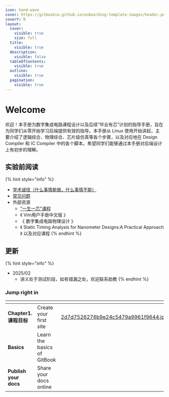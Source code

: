 ```yaml
---
icon: hand-wave
cover: https://gitbookio.github.io/onboarding-template-images/header.png
coverY: 0
layout:
  cover:
    visible: true
    size: full
  title:
    visible: true
  description:
    visible: false
  tableOfContents:
    visible: true
  outline:
    visible: true
  pagination:
    visible: true
---
```


# Welcome

欢迎！本手册为数字集成电路课程设计以及后续“毕业有芯”计划的指导手册，旨在为同学们从零开始学习后端提供有效的指导。本手册从 Linux 使用开始讲起，主要介绍了逻辑综合、物理综合、芯片级仿真等各个步骤，以及对应地在 Design Compiler 和 IC Compiler 中的各个脚本。希望同学们能够通过本手册对后端设计上有初步的理解。



## **实验前阅读**

{% hint style="info" %}
* [学术诚信（什么事情能做，什么事情不能）](http://integrity.mit.edu/)
* [常见问题](faq/page-2.md)
* 外部资源
  * ["一生一芯"课程](https://ysyx.oscc.cc/docs/)
  * 《 Vim用户手册中文版 》
  * 《 数字集成电路物理设计 》
  * 《 Static Timing Analysis for Nanometer Designs:A Practical Approach 》 以及对应课程
{% endhint %}



## **更新**

{% hint style="info" %}
* 2025/02
  * 讲义处于测试阶段，如有错漏之处，欢迎联系助教
{% endhint %}











### Jump right in

<table data-view="cards"><thead><tr><th></th><th></th><th data-hidden data-card-cover data-type="files"></th><th data-hidden></th><th data-hidden data-card-target data-type="content-ref"></th></tr></thead><tbody><tr><td><strong>Chapter1. 课程目标</strong></td><td>Create your first <em>s</em>ite</td><td><a href=".gitbook/assets/2d7d7526276b9e24c5479a9961f9644.jpg">2d7d7526276b9e24c5479a9961f9644.jpg</a></td><td></td><td><a href="broken-reference">Broken link</a></td></tr><tr><td><strong>Basics</strong></td><td>Learn the basics of GitBook</td><td></td><td></td><td><a href="broken-reference">Broken link</a></td></tr><tr><td><strong>Publish your docs</strong></td><td>Share your docs online</td><td></td><td></td><td><a href="getting-started/publish-your-docs.md">publish-your-docs.md</a></td></tr></tbody></table>
